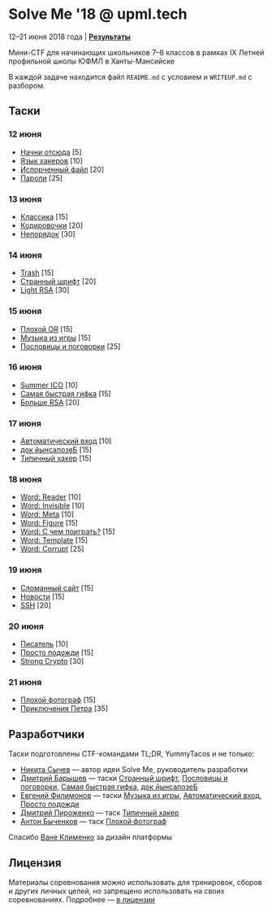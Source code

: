 # Solve Me '18 @ upml.tech

12–21 июня 2018 года | **[Результаты](SCOREBOARD.md)**

Мини-CTF для начинающих школьников 7–8 классов в рамках IX Летней профильной школы ЮФМЛ в Ханты-Мансийске

В каждой задаче находится файл `README.md` с условием и `WRITEUP.md` с разбором.

## Таски

### 12 июня

* [Начни отсюда](agents/) [5]
* [Язык хакеров](binary/) [10]
* [Испорченный файл](filetype/) [20]
* [Пароли](hash/) [25]

### 13 июня

* [Классика](classic/) [15]
* [Кодировочки](encodings/) [20]
* [Непорядок](permuted/) [30]

### 14 июня

* [Trash](decode/) [15]
* [Странный шрифт](strange-font/) [20]
* [Light RSA](lightrsa/) [30]

### 15 июня

* [Плохой OR](bad-or/) [15]
* [Музыка из игры](nyan/) [15]
* [Пословицы и поговорки](proverbs/) [25]

### 16 июня

* [Summer ICO](html/) [10]
* [Самая быстрая гифка](gif/) [15]
* [Больше RSA](morersa/) [20]

### 17 июня

* [Автоматический вход](autologin/) [10]
* [док йынсапозеБ](secure-code/) [15]
* [Типичный хакер](typical-hacker/) [15]

### 18 июня

* [Word: Reader](word1/) [10]
* [Word: Invisible](word2/) [10]
* [Word: Meta](word3/) [10]
* [Word: Figure](word4/) [15]
* [Word: С чем поиграть?](word5/) [15]
* [Word: Template](word6/) [15]
* [Word: Corrupt](word7/) [25]

### 19 июня

* [Сломанный сайт](broken-site/) [15]
* [Новости](news/) [15]
* [SSH](run/) [20]

### 20 июня

* [Писатель](book/) [10]
* [Просто подожди](wait/) [15]
* [Strong Crypto](strong/) [30]

### 21 июня

* [Плохой фотограф](stupidphoto/) [15]
* [Приключения Петра](xaxxor/) [35]

## Разработчики

Таски подготовлены CTF-командами TL;DR, YummyTacos и не только:

* [Никита Сычев](https://t.me/nsychev) — автор идеи Solve Me, руководитель разработки
* [Дмитрий Барышев](https://t.me/grinnds) — таски [Странный шрифт](strange-font/), [Пословицы и поговорки](proverbs/), [Самая быстрая гифка](gif/), [док йынсапозеБ](secure-code/)
* [Евгений Филимонов](https://t.me/evgfilim1) — таски [Музыка из игры](nyan/), [Автоматический вход](autologin/), [Просто подожди](wait/)
* [Дмитрий Пироженко](https://t.me/dmitriypru) — таск [Типичный хакер](typical-hacker/)
* [Антон Быченков](https://t.me/netosha) — таск [Плохой фотограф](stupidphoto/)

Спасибо [Ване Клименко](https://t.me/vanyaklimenko) за дизайн платформы

## Лицензия

Материалы соревнования можно использовать для тренировок, сборов и других личных целей, но запрещено использовать на своих соревнованиях. Подробнее — [в лицензии](LICENSE)


